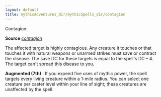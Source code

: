 ```yaml
---
layout: default
title: mythicAdventures_dir/mythicSpells_dir/contagion
---
```

Contagion

**Source** [_contagion_](../spells_dir/contagion#_contagion)

The affected target is highly contagious. Any creature it touches or that touches it with natural weapons or unarmed strikes must save or contract the disease. The save DC for these targets is equal to the spell's DC – 4. The target can't spread this disease to you.

**Augmented (7th)** : If you expend five uses of mythic power, the spell targets every living creature within a 1-mile radius. You can select one creature per caster level within your line of sight; these creatures are unaffected by the spell.

